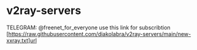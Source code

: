 # v2ray-servers
TELEGRAM: @freenet_for_everyone
use this link for subscribtion [https://raw.githubusercontent.com/diakolabra/v2ray-servers/main/new-xxray.txt]url
